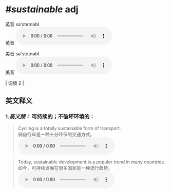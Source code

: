 # ***\#sustainable*** adj
英音 sə'steɪnəbl  
英音
<audio src="./media/sustainable-B.aac" controls="controls"></audio>

美音 sə'steɪnəbl  
美音
<audio src="./media/sustainable.aac" controls="controls"></audio>



| 词频 2 |  

英文释义
---
### 1.*高义频：* **可持续的；不破坏环境的：**  

 > Cycling is a totally sustainable form of transport.   
 > 骑自行车是一种十分环保的交通方式。    
<audio src="./media/sustainable-1.aac" controls="controls"></audio>

 > Today, sustainable development is a popular trend in many countries.   
 > 如今，可持续发展在很多国家是一种流行趋势。    
<audio src="./media/sustainable-2.aac" controls="controls"></audio>


